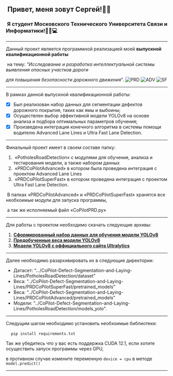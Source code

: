 ##  Привет, меня зовут Сергей!👋🏻

###  Я студент Московского Технического Университета Связи и Информатики!👨‍🎓💻

---

Данный проект является программной реализацией моей **выпускной квалификационной работы**

 на тему: _"Исследование и разработка интеллектуальной системы выявления опасных участков дороги_

 _для повышения безопасности дорожного движения_".
![PRD](https://github.com/grottixwoods/CoPilot-Defect-Segmentation-and-Laying-Lines/assets/55210700/4cbaa493-bd26-48c7-9c81-54e17b98f142)
![ADV](https://github.com/grottixwoods/CoPilot-Defect-Segmentation-and-Laying-Lines/assets/55210700/c97ce96b-73bc-4e53-9aee-395b456ea5a5)
![SF](https://github.com/grottixwoods/CoPilot-Defect-Segmentation-and-Laying-Lines/assets/55210700/34f6c9bd-1583-4c25-9d31-128aa0888c94)


---

В рамках данной выпускной квалификационной работы:

*   [x] Был реализован набор данных для сегментации дефектов дорожного покрытия, таких как ямы и выбоины;
*   [x] Осуществлен выбор эффективной модели YOLOv8 на основе анализа и подбора оптимальных параметров обучения;
*   [x] Произведена интеграция конечного алгоритма в системы помощи водителю Advanced Lane Lines и Ultra Fast Lane Detection.

---

Финальный проект имеет в своем составе папку:

1.   «PotholesRoadDetection» с модулями для обучения, анализа и тестирования модели, а также набором данных
2.   «PRDCoPilotAdvanced» в котором была проведена интеграция с проектом Advanced Lane Lines
3.   «PRDCoPilotSuperFast» в котором проведена интеграция с проектом Ultra Fast Lane Detection.

 В папках «PRDCoPilotAdvanced» и «PRDCoPilotSuperFast» хранятся все необхоимые модули для запуска программы,

 а так же исполняемый файл «CoPilotPRD.py»

---

Для работы с проектом необходимо скачать следующие архивы: 

1.  [**Сформированный набор данных для обучения модели YOLOv8**](https://www.dropbox.com/s/m5kcwq3ukvwc9fj/PotholesRoadSegmentationDataset.zip?dl=0) 
2.  [**Предобученные веса модели YOLOv8**](https://www.dropbox.com/s/q38fun1d2c2a0ig/PretrainedModelsForPRD.zip?dl=0) 
3.  [**Модели YOLOv8 с оффициального сайта Ultralytics**](https://www.dropbox.com/s/2c7jz0d7lq7tyan/Models_YOLOv8.zip?dl=0) 

---

Далее необходимо разархивировать их в следующие директории:

*   Датасет: “.../CoPilot-Defect-Segmentation-and-Laying-Lines/PotholesRoadDetection/dataset”
*   Веса: “../CoPilot-Defect-Segmentation-and-Laying-Lines/PRDCoPilotSuperFast/pretrained\_models”
*   Веса: “../CoPilot-Defect-Segmentation-and-Laying-Lines/PRDCoPilotAdvanced/pretrained\_models”
*   Модели: "../CoPilot-Defect-Segmentation-and-Laying-Lines/PotholesRoadDetection/models\_yolo".

---

Следущим шагом необходимо установить необхоимые библиотеки:

    `pip install requirements.txt`

Так же убедитесь что у вас есть поддержка CUDA 12.1, если хотите осуществить запуск программы через GPU,

в противном случае измените переменную `device = cpu` в методе `model.predict()`

---

